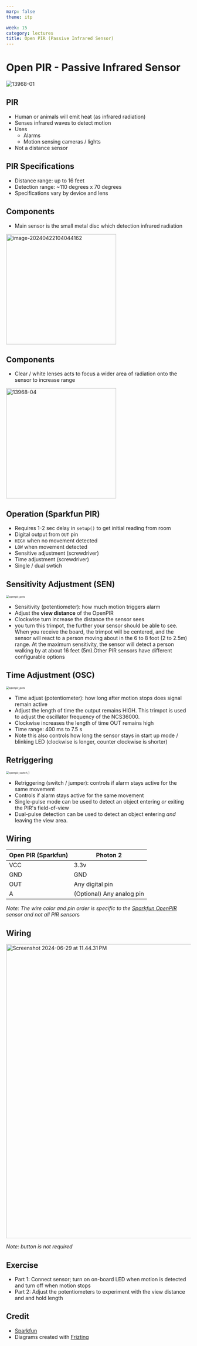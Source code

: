 ```yaml
---
marp: false
theme: itp

week: 15
category: lectures
title: Open PIR (Passive Infrared Sensor)
---
```


<!-- headingDivider: 2 -->

# Open PIR - Passive Infrared Sensor

![13968-01](lecture_open_pir.assets/13968-01.jpg)  



## PIR 

* Human or animals will emit heat (as infrared radiation)
* Senses infrared waves to detect motion
* Uses
  * Alarms
  * Motion sensing cameras / lights
* Not a distance sensor

## PIR Specifications

* Distance range: up to 16 feet
* Detection range: ~110 degrees x 70 degrees
* Specifications vary by device and lens

## Components

* Main sensor is the small metal disc which detection infrared radiation

<img src="lecture_open_pir.assets/image-20240422104044162.png" alt="image-20240422104044162" width=300px/>

 ## Components
  * Clear / white lenses acts to focus a wider area of radiation onto the sensor to increase range 

<img src="lecture_open_pir.assets/13968-04.jpg" alt="13968-04" width=300px />

## Operation (Sparkfun PIR)

* Requires 1-2 sec delay in `setup()` to get initial reading from room
* Digital output from `OUT` pin
* `HIGH` when no movement detected
* `LOW` when movement detected
* Sensitive adjustment (screwdriver)
* Time adjustment (screwdriver)
* Single / dual swtich

## Sensitivity Adjustment (SEN) 

<img src="lecture_open_pir.assets/openpir_pots.png" alt="openpir_pots" style="zoom:50%;" />

* Sensitivity (potentiometer): how much motion triggers alarm
* Adjust the **view distance** of the OpenPIR
* Clockwise turn increase the distance the sensor sees
* you turn this trimpot, the further  your sensor should be able to see. When you receive the board, the  trimpot will be centered, and the sensor will react to a person moving  about in the 6 to 8 foot (2 to 2.5m) range. At the maximum sensitivity,  the sensor will detect a person walking by at about 16 feet (5m).Other PIR sensors have different configurable options

## Time Adjustment (OSC) 

<img src="lecture_open_pir.assets/openpir_pots.png" alt="openpir_pots" style="zoom:50%;" />

* Time adjust (potentiometer): how long after motion stops does signal remain active
* Adjust the length of time the output remains HIGH. This trimpot is used to adjust the oscillator  frequency of the NCS36000. 
* Clockwise increases the length of time OUT remains high
* Time range: 400 ms to 7.5 s
* Note this also controls how long the sensor stays in start up mode / blinking LED (clockwise is longer, counter clockwise is shorter)

## Retriggering

<img src="lecture_open_pir.assets/openpir_switch_1.png" alt="openpir_switch_1" style="zoom:50%;" />

* Retriggering (switch / jumper): controls if alarm stays active for the same movement
* Controls if alarm stays active for the same movement
* Single-pulse mode can be used to detect an object entering *or* exiting the PIR's field-of-view
* Dual-pulse detection can be used to detect an object entering *and* leaving the view area.

## Wiring

| Open PIR (Sparkfun) | Photon 2                  |
| ------------------- | ------------------------- |
| VCC                 | 3.3v                      |
| GND                 | GND                       |
| OUT                 | Any digital pin           |
| A                   | (Optional) Any analog pin |

*Note: The wire color and pin order is specific to the [Sparkfun OpenPIR](https://www.sparkfun.com/products/13968) sensor and not all PIR sensor*s

## Wiring

<img src="lecture_open_pir.assets/open_pir_sparkfun_sleep_button_bb.png" alt="Screenshot 2024-06-29 at 11.44.31 PM" style="width:800px;" />

*Note: button is not required*

## Exercise

- Part 1: Connect sensor; turn on on-board LED when motion is detected and turn off when motion stops
- Part 2: Adjust the potentiometers to experiment with the view distance and and hold length

## Credit

* [Sparkfun](https://www.sparkfun.com/products/13968)
* Diagrams created with [Frizting](https://fritzing.org)













